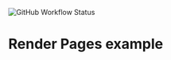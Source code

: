 ![GitHub Workflow Status](https://img.shields.io/github/workflow/status/OlshaMB/renDer/Test%20package?style=flat-square)
# Render Pages example
